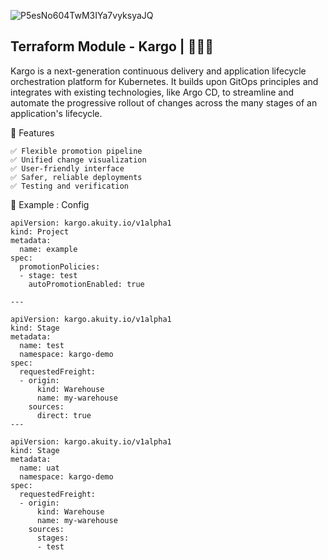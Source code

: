 
![P5esNo604TwM3IYa7vyksyaJQ](https://github.com/user-attachments/assets/ad74e54b-7f4c-46e2-a12e-8036c0707956)

 
## Terraform Module - Kargo | 🚀🚀🚀 
Kargo is a next-generation continuous delivery and application lifecycle orchestration platform for Kubernetes. It builds upon GitOps principles and integrates with existing technologies, like Argo CD, to streamline and automate the progressive rollout of changes across the many stages of an application's lifecycle.

🎯 Features
```
✅ Flexible promotion pipeline
✅ Unified change visualization
✅ User-friendly interface
✅ Safer, reliable deployments
✅ Testing and verification
```

🔨 Example : Config

```
apiVersion: kargo.akuity.io/v1alpha1
kind: Project
metadata:
  name: example
spec:
  promotionPolicies:
  - stage: test
    autoPromotionEnabled: true

---

apiVersion: kargo.akuity.io/v1alpha1
kind: Stage
metadata:
  name: test
  namespace: kargo-demo
spec:
  requestedFreight:
  - origin:
      kind: Warehouse
      name: my-warehouse
    sources:
      direct: true
---

apiVersion: kargo.akuity.io/v1alpha1
kind: Stage
metadata:
  name: uat
  namespace: kargo-demo
spec:
  requestedFreight:
  - origin:
      kind: Warehouse
      name: my-warehouse
    sources:
      stages:
      - test
```
